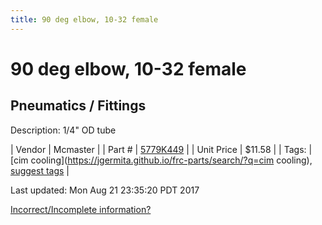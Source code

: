 ```yaml
---
title: 90 deg elbow, 10-32 female
---
```


# 90 deg elbow, 10-32 female
## Pneumatics / Fittings
Description: 	1/4" OD tube 

| Vendor | Mcmaster | 
| Part # | [5779K449](https://www.mcmaster.com/#5779K449) | 
| Unit Price | $11.58 | 
| Tags: | [cim cooling](https://jgermita.github.io/frc-parts/search/?q=cim cooling), [suggest tags](https://docs.google.com/forms/d/e/1FAIpQLSeWyY8v3RgOty-MyWmh9U0iivNYN_molChYyS-0U-o-kOAv_g/viewform) | 

Last updated: Mon Aug 21 23:35:20 PDT 2017

 [Incorrect/Incomplete information?](https://docs.google.com/forms/d/e/1FAIpQLSeWyY8v3RgOty-MyWmh9U0iivNYN_molChYyS-0U-o-kOAv_g/viewform)